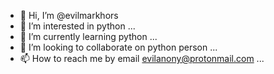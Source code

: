 - 👋 Hi, I’m @evilmarkhors
- 👀 I’m interested in python ...
- 🌱 I’m currently learning python ...
- 💞️ I’m looking to collaborate on python person ...
- 📫 How to reach me by email evilanony@protonmail.com ...

<!---
evilmarkhors/evilmarkhors is a ✨ special ✨ repository because its `README.md` (this file) appears on your GitHub profile.
You can click the Preview link to take a look at your changes.
--->
